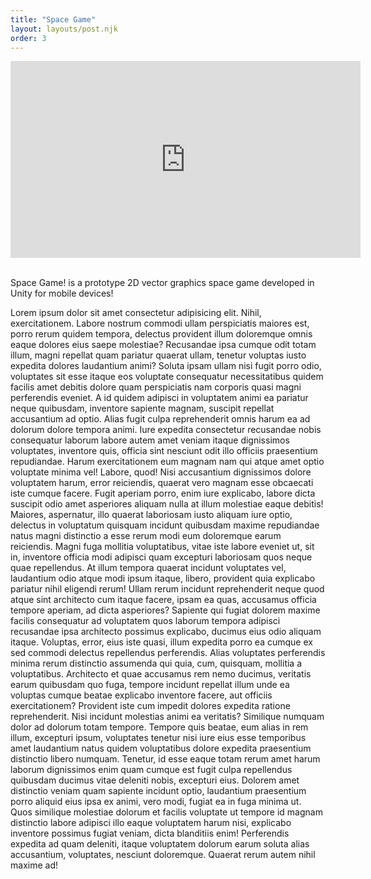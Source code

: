 ```yaml
---
title: "Space Game"
layout: layouts/post.njk
order: 3
---
```



<div class="video-wrapper">
       <iframe width="560" height="315" src="https://www.youtube.com/embed/pWkxJq0wbS8?si=nBa0EGF539iz0HmU" title="YouTube video player" frameborder="0" allow="accelerometer; autoplay; clipboard-write; encrypted-media; gyroscope; picture-in-picture; web-share" referrerpolicy="strict-origin-when-cross-origin" allowfullscreen></iframe>
</div>

<br>


Space Game! is a prototype 2D vector graphics space game developed in Unity for mobile devices!


Lorem ipsum dolor sit amet consectetur adipisicing elit. Nihil, exercitationem. Labore nostrum commodi ullam perspiciatis maiores est, porro rerum quidem tempora, delectus provident illum doloremque omnis eaque dolores eius saepe molestiae? Recusandae ipsa cumque odit totam illum, magni repellat quam pariatur quaerat ullam, tenetur voluptas iusto expedita dolores laudantium animi? Soluta ipsam ullam nisi fugit porro odio, voluptates sit esse itaque eos voluptate consequatur necessitatibus quidem facilis amet debitis dolore quam perspiciatis nam corporis quasi magni perferendis eveniet. A id quidem adipisci in voluptatem animi ea pariatur neque quibusdam, inventore sapiente magnam, suscipit repellat accusantium ad optio. Alias fugit culpa reprehenderit omnis harum ea ad dolorum dolore tempora animi. Iure expedita consectetur recusandae nobis consequatur laborum labore autem amet veniam itaque dignissimos voluptates, inventore quis, officia sint nesciunt odit illo officiis praesentium repudiandae. Harum exercitationem eum magnam nam qui atque amet optio voluptate minima vel! Labore, quod! Nisi accusantium dignissimos dolore voluptatem harum, error reiciendis, quaerat vero magnam esse obcaecati iste cumque facere. Fugit aperiam porro, enim iure explicabo, labore dicta suscipit odio amet asperiores aliquam nulla at illum molestiae eaque debitis! Maiores, aspernatur, illo quaerat laboriosam iusto aliquam iure optio, delectus in voluptatum quisquam incidunt quibusdam maxime repudiandae natus magni distinctio a esse rerum modi eum doloremque earum reiciendis. Magni fuga mollitia voluptatibus, vitae iste labore eveniet ut, sit in, inventore officia modi adipisci quam excepturi laboriosam quos neque quae repellendus. At illum tempora quaerat incidunt voluptates vel, laudantium odio atque modi ipsum itaque, libero, provident quia explicabo pariatur nihil eligendi rerum! Ullam rerum incidunt reprehenderit neque quod atque sint architecto cum itaque facere, ipsam ea quas, accusamus officia tempore aperiam, ad dicta asperiores? Sapiente qui fugiat dolorem maxime facilis consequatur ad voluptatem quos laborum tempora adipisci recusandae ipsa architecto possimus explicabo, ducimus eius odio aliquam itaque. Voluptas, error, eius iste quasi, illum expedita porro ea cumque ex sed commodi delectus repellendus perferendis. Alias voluptates perferendis minima rerum distinctio assumenda qui quia, cum, quisquam, mollitia a voluptatibus. Architecto et quae accusamus rem nemo ducimus, veritatis earum quibusdam quo fuga, tempore incidunt repellat illum unde ea voluptas cumque beatae explicabo inventore facere, aut officiis exercitationem? Provident iste cum impedit dolores expedita ratione reprehenderit. Nisi incidunt molestias animi ea veritatis? Similique numquam dolor ad dolorum totam tempore. Tempore quis beatae, eum alias in rem illum, excepturi ipsum, voluptates tenetur nisi iure eius esse temporibus amet laudantium natus quidem voluptatibus dolore expedita praesentium distinctio libero numquam. Tenetur, id esse eaque totam rerum amet harum laborum dignissimos enim quam cumque est fugit culpa repellendus quibusdam ducimus vitae deleniti nobis, excepturi eius. Dolorem amet distinctio veniam quam sapiente incidunt optio, laudantium praesentium porro aliquid eius ipsa ex animi, vero modi, fugiat ea in fuga minima ut. Quos similique molestiae dolorum et facilis voluptate ut tempore id magnam distinctio labore adipisci illo eaque voluptatem harum nisi, explicabo inventore possimus fugiat veniam, dicta blanditiis enim! Perferendis expedita ad quam deleniti, itaque voluptatem dolorum earum soluta alias accusantium, voluptates, nesciunt doloremque. Quaerat rerum autem nihil maxime ad!